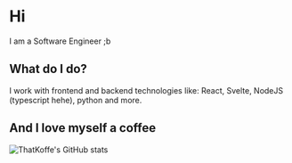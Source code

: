 # Hi
I am a Software Engineer ;b 

## What do I do?
I work with frontend and backend technologies like: React, Svelte, NodeJS (typescript hehe), python and more.

## And I love myself a coffee

![ThatKoffe's GitHub stats](https://github-readme-stats.vercel.app/api?username=ThatKoffe&show_icons=true&theme=chartreuse-dark)
